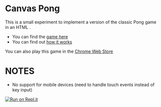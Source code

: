 Canvas Pong
===========

This is a small experiment to implement a version of the classic Pong game in an HTML <canvas>.

 * You can find the [game here](http://codeincomplete.com/posts/2011/5/14/javascript_pong/demo.html)
 * You can find out [how it works](http://codeincomplete.com/posts/2011/5/14/javascript_pong/index.html)

You can also play this game in the [Chrome Web Store](https://chrome.google.com/webstore/detail/omimkinlomnncbmnceacpkmlbfaapojj?hl=en-US)


NOTES
=====

 * No support for mobile devices (need to handle touch events instead of key input)

[![Run on Repl.it](https://repl.it/badge/github/jakesgordon/javascript-pong)](https://repl.it/github/jakesgordon/javascript-pong)